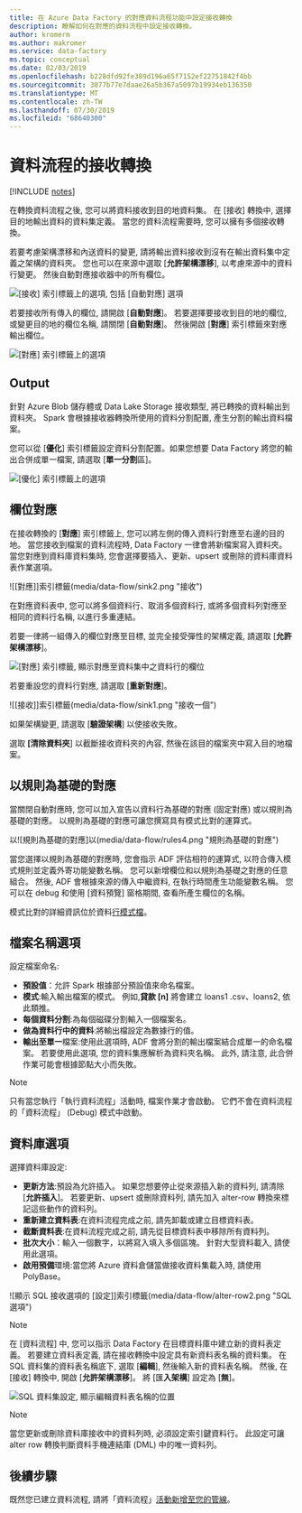 ```yaml
---
title: 在 Azure Data Factory 的對應資料流程功能中設定接收轉換
description: 瞭解如何在對應的資料流程中設定接收轉換。
author: kromerm
ms.author: makromer
ms.service: data-factory
ms.topic: conceptual
ms.date: 02/03/2019
ms.openlocfilehash: b228dfd92fe389d196a65f7152ef22751842f4bb
ms.sourcegitcommit: 3877b77e7daae26a5b367a5097b19934eb136350
ms.translationtype: MT
ms.contentlocale: zh-TW
ms.lasthandoff: 07/30/2019
ms.locfileid: "68640300"
---
```

# <a name="sink-transformation-for-a-data-flow"></a>資料流程的接收轉換

[!INCLUDE [notes](../../includes/data-factory-data-flow-preview.md)]

在轉換資料流程之後, 您可以將資料接收到目的地資料集。 在 [接收] 轉換中, 選擇目的地輸出資料的資料集定義。 當您的資料流程需要時, 您可以擁有多個接收轉換。

若要考慮架構漂移和內送資料的變更, 請將輸出資料接收到沒有在輸出資料集中定義之架構的資料夾。 您也可以在來源中選取 [**允許架構漂移**], 以考慮來源中的資料行變更。 然後自動對應接收器中的所有欄位。

![[接收] 索引標籤上的選項, 包括 [自動對應] 選項](media/data-flow/sink1.png "接收 1")

若要接收所有傳入的欄位, 請開啟 [**自動對應**]。 若要選擇要接收到目的地的欄位, 或變更目的地的欄位名稱, 請關閉 [**自動對應**]。 然後開啟 [**對應**] 索引標籤來對應輸出欄位。

![[對應] 索引標籤上的選項](media/data-flow/sink2.png "接收 2")

## <a name="output"></a>Output 
針對 Azure Blob 儲存體或 Data Lake Storage 接收類型, 將已轉換的資料輸出到資料夾。 Spark 會根據接收器轉換所使用的資料分割配置, 產生分割的輸出資料檔案。 

您可以從 [**優化**] 索引標籤設定資料分割配置。如果您想要 Data Factory 將您的輸出合併成單一檔案, 請選取 [**單一分割**區]。

![[優化] 索引標籤上的選項](media/data-flow/opt001.png "接收選項")

## <a name="field-mapping"></a>欄位對應
在接收轉換的 [**對應**] 索引標籤上, 您可以將左側的傳入資料行對應至右邊的目的地。 當您接收到檔案的資料流程時, Data Factory 一律會將新檔案寫入資料夾。 當您對應到資料庫資料集時, 您會選擇要插入、更新、upsert 或刪除的資料庫資料表作業選項。

![[對應]]索引標籤(media/data-flow/sink2.png "接收")

在對應資料表中, 您可以將多個資料行、取消多個資料行, 或將多個資料列對應至相同的資料行名稱, 以進行多重連結。

若要一律將一組傳入的欄位對應至目標, 並完全接受彈性的架構定義, 請選取 [**允許架構漂移**]。

![[對應] 索引標籤, 顯示對應至資料集中之資料行的欄位](media/data-flow/multi1.png "多個選項")

若要重設您的資料行對應, 請選取 [**重新對應**]。

![[接收]]索引標籤(media/data-flow/sink1.png "接收一個")

如果架構變更, 請選取 [**驗證架構**] 以使接收失敗。

選取 **[清除資料夾**] 以截斷接收資料夾的內容, 然後在該目的檔案夾中寫入目的地檔案。

## <a name="rule-based-mapping"></a>以規則為基礎的對應
當關閉自動對應時, 您可以加入宣告以資料行為基礎的對應 (固定對應) 或以規則為基礎的對應。 以規則為基礎的對應可讓您撰寫具有模式比對的運算式。 

以![規則為基礎的對應]以(media/data-flow/rules4.png "規則為基礎的對應")

當您選擇以規則為基礎的對應時, 您會指示 ADF 評估相符的運算式, 以符合傳入模式規則並定義外寄功能變數名稱。 您可以新增欄位和以規則為基礎之對應的任意組合。 然後, ADF 會根據來源的傳入中繼資料, 在執行時間產生功能變數名稱。 您可以在 debug 和使用 [資料預覽] 窗格期間, 查看所產生欄位的名稱。

模式比對的詳細資訊位於資料[行模式檔](concepts-data-flow-column-pattern.md)。

## <a name="file-name-options"></a>檔案名稱選項

設定檔案命名: 

   * **預設值**：允許 Spark 根據部分預設值來命名檔案。
   * **模式**:輸入輸出檔案的模式。 例如,**貸款 [n]** 將會建立 loans1 .csv、loans2, 依此類推。
   * **每個資料分割**:為每個磁碟分割輸入一個檔案名。
   * **做為資料行中的資料**:將輸出檔設定為數據行的值。
   * **輸出至單一**檔案:使用此選項時, ADF 會將分割的輸出檔案結合成單一的命名檔案。 若要使用此選項, 您的資料集應解析為資料夾名稱。 此外, 請注意, 此合併作業可能會根據節點大小而失敗。

> [!NOTE]
> 只有當您執行「執行資料流程」活動時, 檔案作業才會啟動。 它們不會在資料流程的「資料流程」 (Debug) 模式中啟動。

## <a name="database-options"></a>資料庫選項

選擇資料庫設定:

* **更新方法**:預設為允許插入。 如果您想要停止從來源插入新的資料列, 請清除 [**允許插入**]。 若要更新、upsert 或刪除資料列, 請先加入 alter-row 轉換來標記這些動作的資料列。 
* **重新建立資料表**:在資料流程完成之前, 請先卸載或建立目標資料表。
* **截斷資料表**:在資料流程完成之前, 請先從目標資料表中移除所有資料列。
* **批次大小**：輸入一個數字，以將寫入填入多個區塊。 針對大型資料載入, 請使用此選項。 
* **啟用預備**環境:當您將 Azure 資料倉儲當做接收資料集載入時, 請使用 PolyBase。

![顯示 SQL 接收選項的 [設定]]索引標籤(media/data-flow/alter-row2.png "SQL 選項")

> [!NOTE]
> 在 [資料流程] 中, 您可以指示 Data Factory 在目標資料庫中建立新的資料表定義。 若要建立資料表定義, 請在接收轉換中設定具有新資料表名稱的資料集。 在 SQL 資料集的資料表名稱底下, 選取 [**編輯**], 然後輸入新的資料表名稱。 然後, 在 [接收] 轉換中, 開啟 [**允許架構漂移**]。 將 [匯**入架構**] 設定為 [**無**]。

![SQL 資料集設定, 顯示編輯資料表名稱的位置](media/data-flow/dataset2.png "SQL 架構")

> [!NOTE]
> 當您更新或刪除資料庫接收中的資料列時, 必須設定索引鍵資料行。 此設定可讓 alter row 轉換判斷資料手機連結庫 (DML) 中的唯一資料列。

## <a name="next-steps"></a>後續步驟
既然您已建立資料流程, 請將「資料流程」[活動新增至您的管線](concepts-data-flow-overview.md)。

